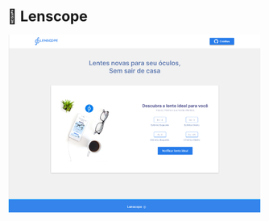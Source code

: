 # 🚀 Lenscope
<p align="center">
  <img src="https://github.com/Filipe-lima082/Lenscope-verify-lens/blob/main/layout-lenscope.png" width="500"/>
</p>
